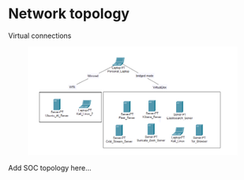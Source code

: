# Network topology

Virtual connections

<figure><img src="../.gitbook/assets/image (30).png" alt=""><figcaption></figcaption></figure>

Add SOC topology here...
